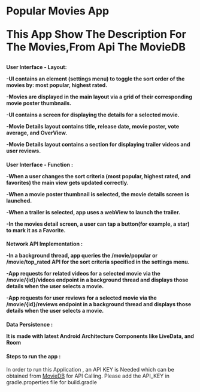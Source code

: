 <h1>Popular Movies App</h>

This App Show The Description For The Movies,From Api The MovieDB 

<h4>User Interface - Layout:</h>

-UI contains an element (settings menu) to toggle the sort order of the movies by: most popular, highest rated.

-Movies are displayed in the main layout via a grid of their corresponding movie poster thumbnails.

-UI contains a screen for displaying the details for a selected movie.

-Movie Details layout contains title, release date, movie poster, vote average, and OverView.

-Movie Details layout contains a section for displaying trailer videos and user reviews.

<h4>User Interface - Function :</h>

-When a user changes the sort criteria (most popular, highest rated, and favorites) the main view gets updated correctly.

-When a movie poster thumbnail is selected, the movie details screen is launched.

-When a trailer is selected, app uses a webView to launch the trailer.

-In the movies detail screen, a user can tap a button(for example, a star) to mark it as a Favorite.

<h4>Network API Implementation :</h>

-In a background thread, app queries the /movie/popular or /movie/top_rated API for the sort criteria specified in the settings menu.

-App requests for related videos for a selected movie via the /movie/{id}/videos endpoint in a background thread and displays those details when the user selects a movie.

-App requests for user reviews for a selected movie via the /movie/{id}/reviews endpoint in a background thread and displays those details when the user selects a movie.

<h4>Data Persistence :</h>

It is made with latest Android Architecture Components like LiveData, and Room 


<h4> Steps to run the app : </h4>

In order to run this Application , an API KEY is Needed which can be obtained from <a href="https://www.themoviedb.org/">MovieDB</a> for API Calling.
Please add the API_KEY in gradle.properties file for build.gradle

